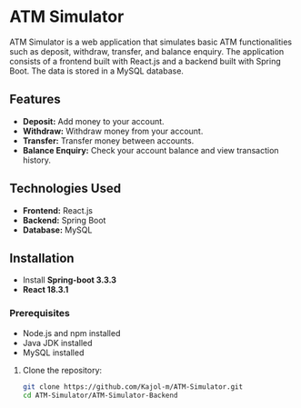 # ATM Simulator

ATM Simulator is a web application that simulates basic ATM functionalities such as deposit, withdraw, transfer, and balance enquiry. The application consists of a frontend built with React.js and a backend built with Spring Boot. The data is stored in a MySQL database.

## Features

- **Deposit:** Add money to your account.
- **Withdraw:** Withdraw money from your account.
- **Transfer:** Transfer money between accounts.
- **Balance Enquiry:** Check your account balance and view transaction history.

## Technologies Used

- **Frontend:** React.js
- **Backend:** Spring Boot
- **Database:** MySQL

## Installation
- Install **Spring-boot 3.3.3**
- **React 18.3.1**

### Prerequisites

- Node.js and npm installed
- Java JDK installed
- MySQL installed

1. Clone the repository:

   ```bash
   git clone https://github.com/Kajol-m/ATM-Simulator.git
   cd ATM-Simulator/ATM-Simulator-Backend
